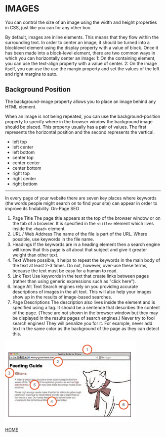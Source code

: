 # IMAGES

You can control the size of an
image using the width and
height properties in CSS, just
like you can for any other box.

By default, images are inline
elements. This means that they
flow within the surrounding text.
In order to center an image, it
should be turned into a blocklevel
element using the display
property with a value of block.
Once it has been made into a
block-level element, there are
two common ways in which you
can horizontally center an image:
1: On the containing element,
you can use the text-align
property with a value of center.
2: On the image itself, you can
use the use the margin property
and set the values of the left and
right margins to auto.

## Background Position

The background-image
property allows you to place
an image behind any HTML
element.

When an image is not being
repeated, you can use the
background-position
property to specify where in the
browser window the background
image should be placed.
This property usually has a pair
of values. The first represents
the horizontal position and the
second represents the vertical.

* left top
* left center
* left bottom
* center top
* center center
* center bottom
* right top
* right center
* right bottom
<hr>

In every page of your website there are seven key places where keywords
(the words people might search on to find your site) can appear in order
to improve its findability.
On-Page SEO
1. Page Title
The page title appears at the top
of the browser window or on the
tab of a browser. It is specified in
the `<title>` element which lives
inside the `<head>` element.
2. URL / Web Address
The name of the file is part of
the URL. Where possible, use
keywords in the file name.
3. Headings
If the keywords are in a heading
<hn> element then a search
engine will know that this page is
all about that subject and give it
greater weight than other text.
4. Text
Where possible, it helps to
repeat the keywords in the main
body of the text at least 2-3
times. Do not, however, over-use
these terms, because the text
must be easy for a human to
read.
5. Link Text
Use keywords in the text that
create links between pages
(rather than using generic
expressions such as "click here").
6. Image Alt Text
Search engines rely on you
providing accurate descriptions
of images in the alt text. This
will also help your images show
up in the results of image-based
searches.
7. Page Descriptions
The description also lives inside
the <head> element and is
specified using a <meta> tag.
It should be a sentence that
describes the content of the
page. (These are not shown in
the browser window but they
may be displayed in the results
pages of search engines.)
Never try to fool search engines!
They will penalize you for it. For
example, never add text in the
same color as the background of
the page as they can detect this.

<img src ="images/45.PNG">

<a href="README.md">HOME</a>